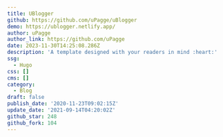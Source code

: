 ```yaml
---
title: UBlogger
github: https://github.com/uPagge/uBlogger
demo: https://ublogger.netlify.app/
author: uPagge
author_link: https://github.com/uPagge
date: 2023-11-30T14:25:08.286Z
description: 'A template designed with your readers in mind :heart:'
ssg:
  - Hugo
css: []
cms: []
category:
  - Blog
draft: false
publish_date: '2020-11-23T09:02:15Z'
update_date: '2021-09-14T04:20:02Z'
github_star: 248
github_fork: 104
---
```

